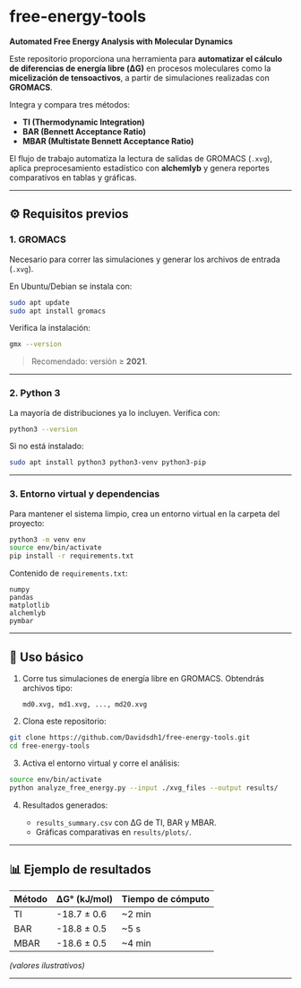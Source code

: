 # free-energy-tools

**Automated Free Energy Analysis with Molecular Dynamics**

Este repositorio proporciona una herramienta para **automatizar el cálculo de diferencias de energía libre (ΔG)** en procesos moleculares como la **micelización de tensoactivos**, a partir de simulaciones realizadas con **GROMACS**.

Integra y compara tres métodos:

* **TI (Thermodynamic Integration)**
* **BAR (Bennett Acceptance Ratio)**
* **MBAR (Multistate Bennett Acceptance Ratio)**

El flujo de trabajo automatiza la lectura de salidas de GROMACS (`.xvg`), aplica preprocesamiento estadístico con **alchemlyb** y genera reportes comparativos en tablas y gráficas.

---

## ⚙️ Requisitos previos

### 1. **GROMACS**

Necesario para correr las simulaciones y generar los archivos de entrada (`.xvg`).

En Ubuntu/Debian se instala con:

```bash
sudo apt update
sudo apt install gromacs
```

Verifica la instalación:

```bash
gmx --version
```

> Recomendado: versión ≥ **2021**.

---

### 2. **Python 3**

La mayoría de distribuciones ya lo incluyen. Verifica con:

```bash
python3 --version
```

Si no está instalado:

```bash
sudo apt install python3 python3-venv python3-pip
```

---

### 3. **Entorno virtual y dependencias**

Para mantener el sistema limpio, crea un entorno virtual en la carpeta del proyecto:

```bash
python3 -m venv env
source env/bin/activate
pip install -r requirements.txt
```

Contenido de `requirements.txt`:

```
numpy
pandas
matplotlib
alchemlyb
pymbar
```

---

## 🚀 Uso básico

1. Corre tus simulaciones de energía libre en GROMACS.
   Obtendrás archivos tipo:

   ```
   md0.xvg, md1.xvg, ..., md20.xvg
   ```

2. Clona este repositorio:

```bash
git clone https://github.com/Davidsdh1/free-energy-tools.git
cd free-energy-tools
```

3. Activa el entorno virtual y corre el análisis:

```bash
source env/bin/activate
python analyze_free_energy.py --input ./xvg_files --output results/
```

4. Resultados generados:

   * `results_summary.csv` con ΔG de TI, BAR y MBAR.
   * Gráficas comparativas en `results/plots/`.

---

## 📊 Ejemplo de resultados

| Método | ΔG° (kJ/mol) | Tiempo de cómputo |
| ------ | ------------ | ----------------- |
| TI     | -18.7 ± 0.6  | ~2 min            |
| BAR    | -18.8 ± 0.5  | ~5 s              |
| MBAR   | -18.6 ± 0.5  | ~4 min            |

*(valores ilustrativos)*

---

